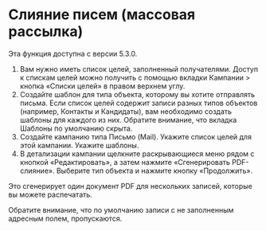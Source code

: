 # Слияние писем (массовая рассылка)

Эта функция доступна с версии 5.3.0.

1. Вам нужно иметь список целей, заполненный получателями. Доступ к спискам целей можно получить с помощью вкладки Кампании > кнопка «Списки целей» в правом верхнем углу.
2. Создайте шаблон для типа объекта, которому вы хотите отправлять письма. Если список целей содержит записи разных типов объектов (например, Контакты и Кандидаты), вам необходимо создать шаблоны для каждого из них. Обратите внимание, что вкладка Шаблоны по умолчанию скрыта.
3. Создайте кампанию типа Письмо (Mail). Укажите список целей для этой кампании. Укажите шаблоны.
4. В детализации кампании щелкните раскрывающиеся меню рядом с кнопкой «Редактировать», а затем нажмите «Сгенерировать PDF-слияние». Выберите тип объекта и нажмите кнопку «Продолжить».

Это сгенерирует один документ PDF для нескольких записей, которые вы можете распечатать.

Обратите внимание, что по умолчанию записи с не заполненным адресным полем, пропускаются.
